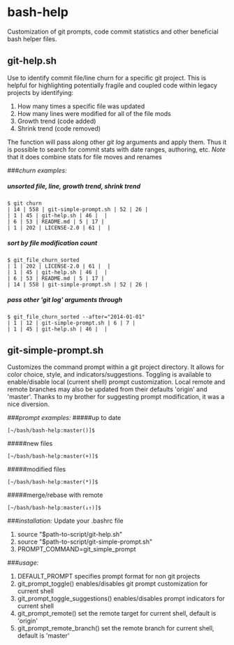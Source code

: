 bash-help
=========

Customization of git prompts, code commit statistics and other beneficial bash helper files.

## git-help.sh
Use to identify commit file/line churn for a specific git project. This is helpful for 
highlighting potentially fragile and coupled code within legacy projects by identifying:

1. How many times a specific file was updated
2. How many lines were modified for all of the file mods
3. Growth trend (code added)
4. Shrink trend (code removed)

The function will pass along other *git log* arguments and apply them. Thus it is possible
to search for commit stats with date ranges, authoring, etc. *Note* that it does combine 
stats for file moves and renames

###*churn examples:*
##### unsorted file, line, growth trend, shrink trend 
```
$ git churn
| 14 | 558 | git-simple-prompt.sh | 52 | 26 |
| 1 | 45 | git-help.sh | 46 |  |
| 6 | 53 | README.md | 5 | 17 |
| 1 | 202 | LICENSE-2.0 | 61 |  |
```
##### sort by file modification count 
```
$ git_file_churn_sorted
| 1 | 202 | LICENSE-2.0 | 61 |  |
| 1 | 45 | git-help.sh | 46 |  |
| 6 | 53 | README.md | 5 | 17 |
| 14 | 558 | git-simple-prompt.sh | 52 | 26 |
```
##### pass other 'git log' arguments through
```
$ git_file_churn_sorted --after="2014-01-01"
| 1 | 12 | git-simple-prompt.sh | 6 | 7 |
| 1 | 45 | git-help.sh | 46 |  |
```

## git-simple-prompt.sh
Customizes the command prompt within a git project directory. It
allows for color choice, style, and indicators/suggestions. Toggling
is available to enable/disable local (current shell) prompt customization. 
Local remote and remote branches may also be updated from their defaults 'origin' and 'master'.
Thanks to my brother for suggesting prompt modification, it was a nice diversion.

###*prompt examples:*
#####up to date 
```
[~/bash/bash-help:master()]$
```
#####new files 
```
[~/bash/bash-help:master(+)]$
```
#####modified files 
```
[~/bash/bash-help:master(*)]$
```
#####merge/rebase with remote 
```
[~/bash/bash-help:master(↓↑)]$
```
###*installation:*
Update your .bashrc file

1. source "$path-to-script/git-help.sh"
2. source "$path-to-script/git-simple-prompt.sh"
3. PROMPT_COMMAND=git_simple_prompt

###*usage:*
1. DEFAULT_PROMPT specifies prompt format for non git projects
2. git_prompt_toggle() enables/disables git prompt customization for current shell
3. git_prompt_toggle_suggestions() enables/disables prompt indicators for current shell
4. git_prompt_remote() set the remote target for current shell, default is 'origin'
5. git_prompt_remote_branch() set the remote branch for current shell, default is 'master'
